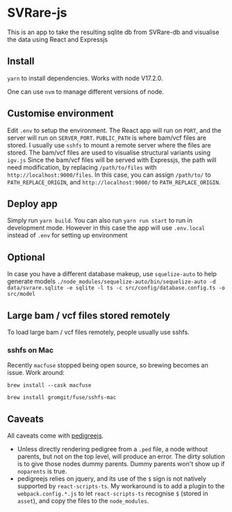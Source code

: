 # SVRare-js
This is an app to take the resulting sqlite db from SVRare-db and visualise the data using React and Expressjs

## Install
`yarn` to install dependencies.
Works with node V17.2.0.

One can use `nvm` to manage different versions of node.

## Customise environment
Edit `.env` to setup the environment. The React app will run on `PORT`, and the server will run on `SERVER_PORT`. `PUBLIC_PATH` is where bam/vcf files are stored. I usually use `sshfs` to mount a remote server where the files are stored. The bam/vcf files are used to visualise structural variants using `igv.js`
Since the bam/vcf files will be served with Expressjs, the path will need modification, by replacing `/path/to/files` with `http://localhost:9000/files`. In this case, you can assign `/path/to/` to `PATH_REPLACE_ORIGIN`, and `http://localhost:9000/` to `PATH_REPLACE_ORIGIN`.

## Deploy app
Simply run `yarn build`. You can also run `yarn run start` to run in development mode. However in this case the app will use `.env.local` instead of `.env` for setting up environment

## Optional
In case you have a different database makeup, use `squelize-auto` to help generate models
`./node_modules/sequelize-auto/bin/sequelize-auto -d data/svrare.sqlite -e sqlite -l ts -c src/config/database.config.ts -o src/model`

## Large bam / vcf files stored remotely
To load large bam / vcf files remotely, people usually use sshfs.
### sshfs on Mac
Recently `macfuse` stopped being open source, so brewing becomes an issue. Work around:

`brew install --cask macfuse`

`brew install gromgit/fuse/sshfs-mac`

## Caveats
All caveats come with [pedigreejs](https://ccge-boadicea.github.io/pedigreejs/).
- Unless directly rendering pedigree from a `.ped` file, a node without parents, but not on the top level, will produce an error. The dirty solution is to give those nodes dummy parents. Dummy parents won't show up if `noparents` is true.
- pedigreejs relies on jquery, and its use of the `$` sign is not natively supported by `react-scripts-ts`. My workaround is to add a plugin to the `webpack.config.*.js` to let `react-scripts-ts` recognise `$` (stored in `asset`), and copy the files to the `node_modules`.